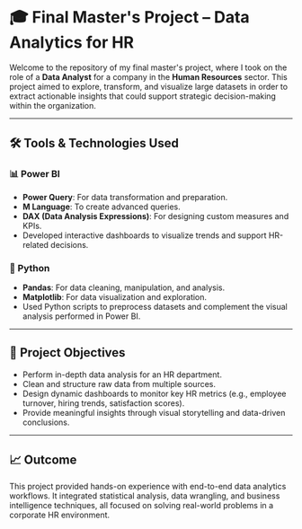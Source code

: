 # 🎓 Final Master's Project – Data Analytics for HR

Welcome to the repository of my final master's project, where I took on the role of a **Data Analyst** for a company in the **Human Resources** sector. This project aimed to explore, transform, and visualize large datasets in order to extract actionable insights that could support strategic decision-making within the organization.

---

## 🛠️ Tools & Technologies Used

### 📊 Power BI
- **Power Query**: For data transformation and preparation.
- **M Language**: To create advanced queries.
- **DAX (Data Analysis Expressions)**: For designing custom measures and KPIs.
- Developed interactive dashboards to visualize trends and support HR-related decisions.

### 🐍 Python
- **Pandas**: For data cleaning, manipulation, and analysis.
- **Matplotlib**: For data visualization and exploration.
- Used Python scripts to preprocess datasets and complement the visual analysis performed in Power BI.

---

## 🎯 Project Objectives

- Perform in-depth data analysis for an HR department.
- Clean and structure raw data from multiple sources.
- Design dynamic dashboards to monitor key HR metrics (e.g., employee turnover, hiring trends, satisfaction scores).
- Provide meaningful insights through visual storytelling and data-driven conclusions.

---

## 📈 Outcome

This project provided hands-on experience with end-to-end data analytics workflows. It integrated statistical analysis, data wrangling, and business intelligence techniques, all focused on solving real-world problems in a corporate HR environment.


